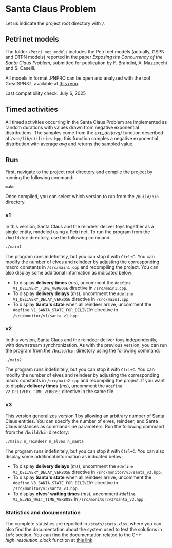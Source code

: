 
# Santa Claus Problem
Let us indicate the project root directory with `/`.

## Petri net models
The folder `/Petri_net_models` includes the Petri net models (actually, GSPN and DTPN models) reported in the paper <i>Exposing the Concurrency of the Santa Claus Problem</i>, submitted for publication by F. Brandini, A. Mazzocchi and S. Caselli.

All models in format .PNPRO can be open and analyzed with the tool GreatSPN3.1, available at [this repo](https://github.com/greatspn/SOURCES).

Last compatibility check: July 6, 2025

## Timed activities
All timed activities occurring in the Santa Claus Problem  are implemented as random durations with values drawn from negative exponential distributions. The samples come from the <i>exp_dis(avg)</i> function described at `/src/lib/utilities.hpp`; this function samples a negative exponential distribution with average <i>avg</i> and returns the sampled value.

## Run
First, navigate to the project root directory and compile the project by running the following command:

```shell
make
```

Once compiled, you can select which version to run from the `/build/bin` directory.

### v1

In this version, Santa Claus and the reindeer deliver toys together as a single entity, modeled using a Petri net. To run the program from the `/build/bin` directory, use the following command:

```shell
./main1
```

The program runs indefinitely, but you can stop it with `Ctrl+C`. You can modify the number of elves and reindeer by adjusting the corresponding macro constants in `/src/main1.cpp` and recompiling the project. You can also display some additional information as indicated below:
- To display **delivery times** (<i>ms</i>), uncomment the `#define V1_DELIVERY_TIME_VERBOSE` directive in `/src/main1.cpp`.
- To display **delivery delays** (<i>ms</i>), uncomment the `#define V1_DELIVERY_DELAY_VERBOSE` directive in `/src/main1.cpp`.
- To display **Santa's state** when all reindeer arrive, uncomment the `#define V1_SANTA_STATE_FOR_DELIVERY` directive in `/src/monitor/v1/santa_v1.hpp`.

### v2

In this version, Santa Claus and the reindeer deliver toys independently, with downstream synchronization. As with the previous version, you can run the program from the `/build/bin` directory using the following command:

```shell
./main2
```

The program runs indefinitely, but you can stop it with `Ctrl+C`. You can modify the number of elves and reindeer by adjusting the corresponding macro constants in `/src/main2.cpp` and recompiling the project. If you want to display **delivery times** (<i>ms</i>), uncomment the `#define V2_DELIVERY_TIME_VERBOSE` directive in the same file.

### v3

This version generalizes version 1 by allowing an arbitrary number of Santa Claus entities. You can specify the number of elves, reindeer, and Santa Claus instances as command-line parameters. Run the following command from the `/build/bin` directory:

```shell
./main3 n_reindeer n_elves n_santa
```

The program runs indefinitely, but you can stop it with `Ctrl+C`. You can also display some additional information as indicated below:
- To display **delivery delays** (<i>ms</i>), uncomment the `#define V3_DELIVERY_DELAY_VERBOSE` directive in `/src/monitor/v3/santa_v3.hpp`.
- To display **Santa's state** when all reindeer arrive, uncomment the `#define V3_SANTA_STATE_FOR_DELIVERY` directive in `/src/monitor/v3/santa_v3.hpp`.
- To display **elves' waiting times** (<i>ms</i>), uncomment `#define V3_ELVES_WAIT_TIME_VERBOSE` in `/src/monitor/v3/santa_v3.hpp`.

### Statistics and documentation
The complete statistics are reported in `/stats/stats.xlsx`, where you can also find the documentation about the system used to test the solutions in `Info` section.
You can find the documentation related to the C++ <i>high_resolution_clock</i> function at [this link](https://en.cppreference.com/w/cpp/chrono/high_resolution_clock).
